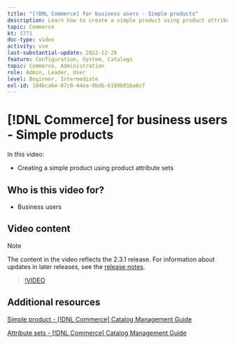 ```yaml
---
title: "[!DNL Commerce] for business users - Simple products"
description: Learn how to create a simple product using product attribute sets.
topic: Commerce
kt: 5771
doc-type: video
activity: use
last-substantial-update: 2022-12-28
feature: Configuration, System, Catalogs
topic: Commerce, Administration
role: Admin, Leader, User
level: Beginner, Intermediate
exl-id: 104bcabe-87c0-44ea-9bdb-6189b01ba6c7
---
```

# [!DNL Commerce] for business users - Simple products

In this video:

- Creating a simple product using product attribute sets

## Who is this video for?

- Business users

## Video content

>[!NOTE]
>
>The content in the video reflects the 2.3.1 release. For information about updates in later releases, see the [release notes](https://experienceleague.adobe.com/docs/commerce-operations/release/notes/overview.html).

>[!VIDEO](https://video.tv.adobe.com/v/35956?quality=12&learn=on)

## Additional resources

[Simple product - [!DNL Commerce] Catalog Management Guide](https://experienceleague.adobe.com/docs/commerce-admin/catalog/products/types/product-create-simple.html)

[Attribute sets - [!DNL Commerce] Catalog Management Guide](https://experienceleague.adobe.com/docs/commerce-admin/catalog/product-attributes/create/attribute-sets.html)
